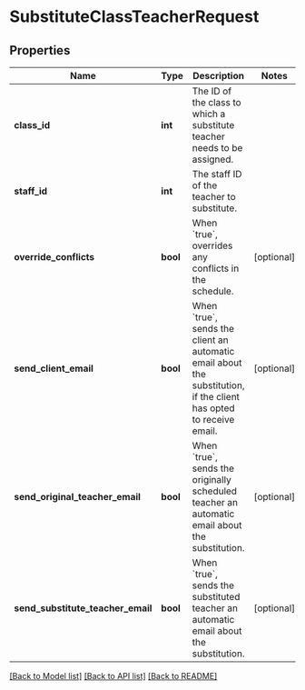 # SubstituteClassTeacherRequest

## Properties
Name | Type | Description | Notes
------------ | ------------- | ------------- | -------------
**class_id** | **int** | The ID of the class to which a substitute teacher needs to be assigned. | 
**staff_id** | **int** | The staff ID of the teacher to substitute. | 
**override_conflicts** | **bool** | When &#x60;true&#x60;, overrides any conflicts in the schedule. | [optional] 
**send_client_email** | **bool** | When &#x60;true&#x60;, sends the client an automatic email about the substitution, if the client has opted to receive email. | [optional] 
**send_original_teacher_email** | **bool** | When &#x60;true&#x60;, sends the originally scheduled teacher an automatic email about the substitution. | [optional] 
**send_substitute_teacher_email** | **bool** | When &#x60;true&#x60;, sends the substituted teacher an automatic email about the substitution. | [optional] 

[[Back to Model list]](../README.md#documentation-for-models) [[Back to API list]](../README.md#documentation-for-api-endpoints) [[Back to README]](../README.md)



